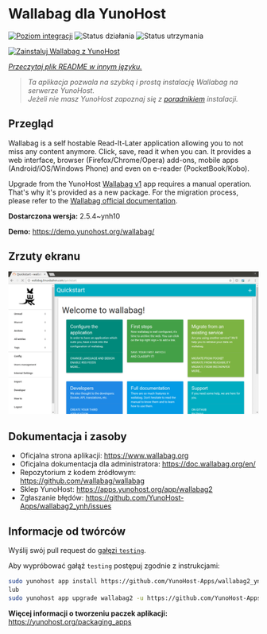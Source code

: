 <!--
To README zostało automatycznie wygenerowane przez <https://github.com/YunoHost/apps/tree/master/tools/readme_generator>
Nie powinno być ono edytowane ręcznie.
-->

# Wallabag dla YunoHost

[![Poziom integracji](https://apps.yunohost.org/badge/integration/wallabag2)](https://ci-apps.yunohost.org/ci/apps/wallabag2/)
![Status działania](https://apps.yunohost.org/badge/state/wallabag2)
![Status utrzymania](https://apps.yunohost.org/badge/maintained/wallabag2)

[![Zainstaluj Wallabag z YunoHost](https://install-app.yunohost.org/install-with-yunohost.svg)](https://install-app.yunohost.org/?app=wallabag2)

*[Przeczytaj plik README w innym języku.](./ALL_README.md)*

> *Ta aplikacja pozwala na szybką i prostą instalację Wallabag na serwerze YunoHost.*  
> *Jeżeli nie masz YunoHost zapoznaj się z [poradnikiem](https://yunohost.org/install) instalacji.*

## Przegląd

Wallabag is a self hostable Read-It-Later application allowing you to not miss any content anymore. Click, save, read it when you can.
It provides a web interface, browser (Firefox/Chrome/Opera) add-ons, mobile apps (Android/iOS/Windows Phone) and even on e-reader (PocketBook/Kobo).

Upgrade from the YunoHost [Wallabag v1](https://github.com/YunoHost-Apps/wallabag_ynh) app requires a manual operation. That's why it's provided as a new package. For the migration process, please refer to the [Wallabag official documentation](https://doc.wallabag.org/en/user/import/wallabagv1.html).


**Dostarczona wersja:** 2.5.4~ynh10

**Demo:** <https://demo.yunohost.org/wallabag/>

## Zrzuty ekranu

![Zrzut ekranu z Wallabag](./doc/screenshots/screenshot1.webp)

## Dokumentacja i zasoby

- Oficjalna strona aplikacji: <https://www.wallabag.org>
- Oficjalna dokumentacja dla administratora: <https://doc.wallabag.org/en/>
- Repozytorium z kodem źródłowym: <https://github.com/wallabag/wallabag>
- Sklep YunoHost: <https://apps.yunohost.org/app/wallabag2>
- Zgłaszanie błędów: <https://github.com/YunoHost-Apps/wallabag2_ynh/issues>

## Informacje od twórców

Wyślij swój pull request do [gałęzi `testing`](https://github.com/YunoHost-Apps/wallabag2_ynh/tree/testing).

Aby wypróbować gałąź `testing` postępuj zgodnie z instrukcjami:

```bash
sudo yunohost app install https://github.com/YunoHost-Apps/wallabag2_ynh/tree/testing --debug
lub
sudo yunohost app upgrade wallabag2 -u https://github.com/YunoHost-Apps/wallabag2_ynh/tree/testing --debug
```

**Więcej informacji o tworzeniu paczek aplikacji:** <https://yunohost.org/packaging_apps>
